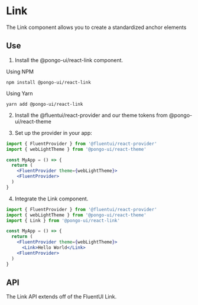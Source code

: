 # Link

The Link component allows you to create a standardized anchor elements

## Use

1. Install the @pongo-ui/react-link component.

Using NPM

```
npm install @pongo-ui/react-link
```

Using Yarn

```
yarn add @pongo-ui/react-link
```

2. Install the @fluentui/react-provider and our theme tokens from @pongo-ui/react-theme

3. Set up the provider in your app:

```jsx
import { FluentProvider } from '@fluentui/react-provider'
import { webLightTheme } from '@pongo-ui/react-theme'

const MyApp = () => {
  return (
    <FluentProvider theme={webLightTheme}>
    <FluentProvider>
  )
}
```

4. Integrate the Link component.

```jsx
import { FluentProvider } from '@fluentui/react-provider'
import { webLightTheme } from '@pongo-ui/react-theme'
import { Link } from '@pongo-ui/react-link'

const MyApp = () => {
  return (
    <FluentProvider theme={webLightTheme}>
      <Link>Hello World</Link>
    <FluentProvider>
  )
}
```

## API

The Link API extends off of the FluentUI Link.
